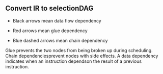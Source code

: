 ## Convert IR to selectionDAG

* Black arrows mean data flow dependency

* Red arrows mean glue dependency

* Blue dashed arrows mean chain dependency

Glue prevents the two nodes from being broken up during scheduling. Chain dependenciesprevent nodes with side effects. A data dependency indicates when an instruction dependson the result of a previous instruction.
